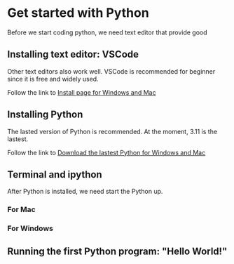 # Get started with Python

Before we start coding python, we need text editor that provide good

## Installing text editor: VSCode

Other text editors also work well. VSCode is recommended for beginner since it is free and widely used. 

Follow the link to [Install page for Windows and Mac](https://code.visualstudio.com/download)

## Installing Python 

The lasted version of Python is recommended. At the moment, 3.11 is the lastest.

Follow the link to [Download the lastest Python for Windows and Mac](https://www.python.org/downloads/)

## Terminal and ipython

After Python is installed, we need start the Python up.

### For Mac

### For Windows

## Running the first Python program: "Hello World!"


